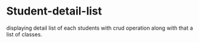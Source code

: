 # Student-detail-list
displaying detail list of each students with crud operation along with that a list of classes.
